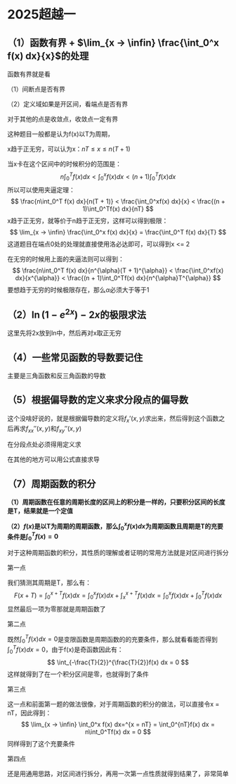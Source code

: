 # 2025超越一

## （1）函数有界 + $\lim_{x -> \infin} \frac{\int_0^x f(x) dx}{x}$的处理

函数有界就是看

（1）间断点是否有界

（2）定义域如果是开区间，看端点是否有界

对于其他的点是收敛点，收敛点一定有界

这种题目一般都是认为f(x)以T为周期，

x趋于正无穷，可以认为x：$nT \le x \le n(T + 1)$

当x卡在这个区间中的时候积分的范围是：
$$
n\int_0^T f(x) dx < \int_0^xf(x) dx < (n + 1)\int_0^Tf(x) dx
$$
所以可以使用夹逼定理：
$$
\frac{n\int_0^T f(x) dx}{n(T + 1)} < \frac{\int_0^xf(x) dx}{x} < \frac{(n + 1)\int_0^Tf(x) dx}{nT}
$$
x趋于正无穷，就等价于n趋于正无穷，这样可以得到极限：
$$
\lim_{x -> \infin} \frac{\int_0^x f(x) dx}{x} = \frac{\int_0^T f(x) dx}{T}
$$
这道题目在端点0处的处理就直接使用洛必达即可，可以得到x <= 2

在无穷的时候用上面的夹逼法则可以得到：
$$
\frac{n\int_0^T f(x) dx}{n^{\alpha}(T + 1)^{\alpha}} < \frac{\int_0^xf(x) dx}{x^{\alpha}} < \frac{(n + 1)\int_0^Tf(x) dx}{n^{\alpha}T^{\alpha}}
$$
要想趋于无穷的时候极限存在，那么$\alpha$必须大于等于1

## （2）$\ln(1 - e^{2x}) - 2x$的极限求法

这里先将2x放到ln中，然后再对x取正无穷

## （4）一些常见函数的导数要记住

主要是三角函数和反三角函数的导数

## （5）根据偏导数的定义来求分段点的偏导数

这个没啥好说的，就是根据偏导数的定义将$f_x’(x, y)$求出来，然后得到这个函数之后再求$f_{xx}''(x, y)$和$f_{xy}''(x, y)$

在分段点处必须得用定义求

在其他的地方可以用公式直接求导

## （7）周期函数的积分

**（1）周期函数在任意的周期长度的区间上的积分是一样的，只要积分区间的长度是T，结果就是一个定值**

**（2）$f(x)$是以T为周期的周期函数，那么$\int_0^xf(x)dx$为周期函数且周期是T的充要条件是$\int_0^T f(x) = 0$**

对于这种周期函数的积分，其性质的理解或者证明的常用方法就是对区间进行拆分

第一点

我们猜测其周期是T，那么有：
$$
F(x + T) = \int_{0}^{x + T}f(x) dx = \int_0^xf(x)dx + \int_x^{x + T}f(x)dx = \int_0^xf(x) dx + \int_0^Tf(x)dx
$$
显然最后一项为零那就是周期函数了

第二点

既然$\int_0^Tf(x)dx = 0$是变限函数是周期函数的的充要条件，那么就看看能否得到$\int_0^Tf(x)dx = 0$，由于f(x)是奇函数因此有：
$$
\int_{-\frac{T}{2}}^{\frac{T}{2}}f(x) dx = 0
$$
这样就得到了在一个积分区间是零，也就得到了条件

第三点

这一点和前面第一题的做法很像，对于周期函数的积分的做法，可以直接令x = nT，因此得到：
$$
\lim_{x -> \infin} \int_0^x f(x) dx=^{x = nT} = \int_0^{nT}f(x) dx = n\int_0^Tf(x) dx = 0
$$
同样得到了这个充要条件

第四点

还是用通用思路，对区间进行拆分，再用一次第一点性质就得到结果了，非常简单